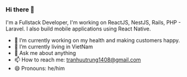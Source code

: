 ### Hi there 👋
I'm a Fullstack Developer, I'm working on ReactJS, NestJS, Rails, PHP - Laravel. I also build mobile applications using React Native.

- 🔭  I’m currently working on my health and making customers happy.
- 🌱  I’m currently living in VietNam
- 💬  Ask me about anything
- 📫  How to reach me: tranhuutrung1408@gmail.com
- 😄  Pronouns: he/him

<!--
**TranHuuTrung/TranHuuTrung** is a ✨ _special_ ✨ repository because its `README.md` (this file) appears on your GitHub profile.
[![Anurag's GitHub stats](https://github-readme-stats.vercel.app/api?username=TranHuuTrung)](https://github.com/anuraghazra/github-readme-stats)

Here are some ideas to get you started:

- 🔭 I’m currently working on ...
- 🌱 I’m currently learning ...
- 👯 I’m looking to collaborate on ...
- 🤔 I’m looking for help with ...
- 💬 Ask me about ...
- 📫 How to reach me: ...
- 😄 Pronouns: ...
- ⚡ Fun fact: ...
-->
